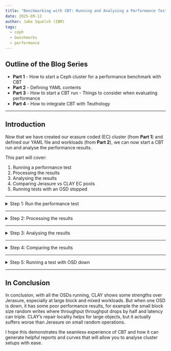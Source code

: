 ```yaml
---
title: "Benchmarking with CBT: Running and Analysing a Performance Test. Part Three"
date: 2025-09-12
author: Jake Squelch (IBM)
tags:
  - ceph
  - benchmarks
  - performance
---
```


## Outline of the Blog Series  

- **Part 1** - How to start a Ceph cluster for a performance benchmark with CBT  
- **Part 2** - Defining YAML contents  
- **Part 3** - How to start a CBT run - Things to consider when evaluating performance  
- **Part 4** - How to integrate CBT with Teuthology  

---

## Introduction  

Now that we have created our erasure coded (EC) cluster (from **Part 1**) and defined our YAML file and workloads (from **Part 2**), we can now start a CBT run and analyse the performance results.  

This part will cover:  

1. Running a performance test  
2. Processing the results  
3. Analysing the results  
4. Comparing Jerasure vs CLAY EC pools  
5. Running tests with an OSD stopped 

---

<details>
<summary>Step 1: Run the performance test</summary>

First, clone the [CBT repository](https://github.com/ceph/cbt) into a directory of your choice on the machine you are using and `cd` into it.

This is an example of the command to run a CBT performance test:

```bash
  python /cbt/cbt.py -a /tmp/cbt -c /example/ceph.conf /example/<yaml_file> 2>&1 | tee /tmp/cbt.out
```

You will specify the location of your `cbt.py` file. Provide an archive folder where your results will be generated `/tmp/cbt`. Provide a config folder `/example/ceph.conf` to allow CBT to connect with the cluster. Finally we specify our `yaml_file` which will outline what tests/workloads will be running.

</details>

---

<details>
<summary>Step 2: Processing the results</summary>

Once you have ran the performance test your output files will be located wherever you specified them to go. For me, the previous command referenced `/tmp/cbt` so my results are within there. 

- I now copy these files to a new directory I would like them to be within, `my_test` in this case, I do this because I like to keep a directory of all my test results, and I delete `/tmp/cbt` before each run, so that is not a suitable palce. So I would do this for example:
```bash
cp -r /tmp/cbt/* /perftests/my_test
```

- Next, it is a case of generating the performance report, which can be done by the following command for myself in this example:
```bash
PYTHONPATH=/cbt/ /cbt/tools/generate_performance_report.py --archive /perftests/my_test --output_directory /perftests/my_test_results --create_pdf
```

Above I am referencing the location of cbt.py again at the start, I then reference the script that will generate the performance report (generate_performance_report.py). I state the directory, `my_test` in this case, that has the results from the performance run, and also state a desired `output-directory`, this is where the pdf for the performance report will be. Side note, you do not need to already have created the `my_test_results` directory you can see in the command above, this will be automatically done for you. You will now have a pdf file inside this new `my_test_results` folder along with a few other files, you can upload these files to GitHub if you'd like to store/view them somewhere.

</details>

---

<details>
<summary>Step 3: Analysing the results</summary>

So going back to my example CBT test run and the question we started with: "Does using the CLAY erasure code plugin give better performance than using the default JErasure plugin?" 

I generated a performance report for a JErasure plugin EC pool, the results can be found [here](https://github.com/Jakesquelch/cbt_results/blob/main/Blog/24th_Sep_Jerasure_4%2B2_results/performance_report_250924_094912.pdf), go ahead and view the results if you wish to.

I then generated a performance report for the CLAY plugin [here](https://github.com/Jakesquelch/cbt_results/blob/main/Blog/13th_Oct_Clay_4%2B2%2B5_results/performance_report_251013_094658.pdf). 

Now I could take a look at each individual report, however I'm interested in how Jerasure and CLAY compare with one another. So I generated a comparison report between the above two runs, that can be found [here](https://github.com/Jakesquelch/cbt_results/blob/main/Blog/Jerasure_Vs_Clay_comparison/comparitive_performance_report_251015_142011.pdf). 

The generated report includes a summary of the results, showing maximum throughput and latency for many different workloads:

![alt text](images/table_results.png "Table Summary Of Results")

As well as the summary above, hockey stick curves plotting the performance for all of the above are generated, for example this is the curve for a 4K Sequential Read of the Jerasure EC setup:

![alt text](images/4k_seq_read.png "4K Sequential Read Graph")

## How do we read the curves generated?

Let’s take this 4K sequential read curve shown above:

We can find out the specified `total iodepths` for this test by checking the yaml file we previously used in this test, and it is also stated within the performance report under the “Configuration yaml” section. For the above example it is: 
```yaml
total_iodepth: [ 2, 4, 8, 12, 16, 24, 32, 64, 96, 128, 192 ] 
```
 And each of these total iodepths represent a point on the curve. For example the 6th iodepth point (24) represents where the 6th red vertical line intersects the curve. So we can go into the json to find specifics or we can use the graph. From the graph we know at a total IO depth of 24, there is an average latency of around 0.58ms when the throughput is around 41000IOps.

- For an FIO workload, CBT will start 1 instance of FIO per volume. 
- It's also to note that the graph produced by reports do not include the results during the "ramp" period.

The post processing tools will sum the IOPs to generate a total IOPs for the response curve and calculate an average latency over all the volumes. The IOPS vs latency is then plotted on the response curve for that point of the curve for that specific iodepth.

 ![alt text](images/read_graphs.png "How to read graphs")

 The vertical red lines (error bars) shows the amount of standard deviation/variance in the performance for that specific point in the curve. If the standard deviations are small it shows that performance is stable with that workload. As the response curve starts to curve upwards performance bceomes more variable and the standard deviation increases.

 ## What are we looking for in these graphs?

The perfect response curve would be a flat horizontal line showing constant latency as the quantity of I/O increases until we reach the saturation point where the system can handle no more I/O, at this point we would expect the curve to become a vertical line showing that attempting to do more I/O than the system can handle just results in I/Os being queued and hence the latency increasing.

In practice response curves are never perfect, a good response curve will have a fairly horizontal line with the latency increasing gradually as the I/O load increases curving upwards towards a vertical line where we reach saturation point.

## What values to read from a response curve?

1. If you know how much I/O your application is generating then you can use the response curve to work out what latency you should expect
2. If you want to see the maximum amount of I/O that the storage controller can process look for the right most point on the curve and find the value on the X axis.
3. If you have a latency requirement such as all I/O must complete in under 2ms then you can find out the maximum I/Os the storage controller can do by finding the point on the curve at this latency.
4. Most of the time you don't know exactly how much I/O an application is going to generate, and want to ensure that if there are any peaks or bursts in the amount of I/O that this doesn't cause a big change in latency. Where the response curve is flat there will be little change in latency if the amount of I/O varies, where the response curve is bending upwards a fairly small variation in amount of I/O can have a big impact on latency. Choosing a point on the response curve just before it starts increasing too rapidly gives a good indication of the maximum amount of I/O you can do with stable performance.

</details>

---

<details>
<summary>Step 4: Comparing the results</summary>

I will now generate a performance report for CLAY EC pool, just like I have done for Jerasure, the results are [here](https://github.com/Jakesquelch/cbt_results/blob/main/22-08-2025_03-48-07_cbt_run_results/performance_report_250822_034811.pdf).

With CBT, as well as performance reports we can also generate **comparison reports** quickly. Now that we have our results for our CLAY and Jerasure test, we can generate a performance report. I will use the following command to do so:  

```bash
PYTHONPATH=/cbt/ /cbt/tools/generate_comparison_performance_report.py --baseline /perftests/jerasure_test/ --archives /perftests/clay_test/ --output_directory /perftests/clay_vs_jerasure_comparison --create_pdf
```
In the above command we will have to specify what our baseline is, we will use our test folder from the Jerasure performance report, and then our archive curve will be our CLAY performance report test folder. And we will generate a comparison report in our chosen output directory. 

### What results are we expecting?

Jerasure is a generic reed-solomon erasure coding library, it is matrix-based, not CPU-optimised. It is fairly balanced between read and write. CLAY is designed for faster recovery at the cost of more complicated write paths. So we are expecting to see better performance from CLAY potentially when it comes to smaller IO sizes, but as the writes get bigger we may see a decline in performance from CLAY leading to better Jerasure results. Furthermore in terms of reads we expect fairly similar results across the board as they are implemented very similar, the main difference is when it comes to writes.

Using the above command we now have a comparison report between CLAY and Jerasure that can be viewed [here](https://github.com/Jakesquelch/cbt_results/blob/main/27-08-2025_clay_vs_jerasure_comparison/comparitive_performance_report_250827_094606.pdf).

So now I will analyse the results from this comparison report. Firstly I will take a look at the **sequential reads**:

![alt text](images/4_graphs.png "4 Sequential Read curves")

As shown by the diagram, the orange line is our CLAY EC pool, and the blue curve is our Jerasure EC pool. Now as you can see the difference between the two curves really isn’t anything too substantial, they follow very similar paths, and that was expected. The curves are very similar too for larger block sizes eg 1M. This is because for a normal read, ceph only needs to fetch data chunks (not parity chunks). Both Jerasure and CLAY are basically just returning the stored object, there is no real difference unless a failure occurs.

However when we take a look at **sequential writes** it gets more interesting:

![alt text](images/4_more_graphs.png "4 Sequential Write curves")

We can see for the writes that at a low block size of 4K-16K, both CLAY and Jerasure are suffering from reading, modifying and then writing the data out again. At 16k CLAY actually appears to perform better, this could be because its layered encoding handles stripe alignment more efficiently once the block size grows slightly.

![alt text](images/final_2_graphs.png "4 Sequential Write curves")

When we move onto looking at higher block sizes for writes we see that CLAY has 20-60% higher latency at 1MB, with throughput dropping significantly. This is likely due to extra CPU and network demands in CLAY. Larger writes mean bigger encoding matrices/layers, and CLAY has more complexity per write than Jerasure.

Our sequential write benchmarks show that Jerasure delivers more consistent write performance across all block sizes, while CLAY is more volatile, performing better at some smaller sizes but much worse at large sequential writes. This shows CLAY’s design priorities: it is optimised for reduced recovery bandwidth rather than raw write performance.

</details>

---

<details>
<summary>Step 5: Running a test with OSD down</summary>

So before was a CLAY and Jerasure EC pool compared with one another. We will now deliberately kill an OSD prior to running the CBT test, to simulate real world failures that could occur, to see how the performance between the two differs when it comes to OSD recovery. 

When you stop an OSD your cluster health status will look like the following:

![alt text](images/cluster_example.png "Cluster example")

As you can see, there are 5 OSDs running out of the 6. You can see that the cluster is serving IO while operating in a degraded mode. This means that the system doesn’t have all the available data and needs to reconstruct the missing pieces on-the-fly. You can see from the above picture, the percentage of data degraded and misplaced within the placement groups.

So the following report shows a CLAY and Jerasure curve and both of these have 1 OSD that has been stopped, I did this so we could focus on the differences between the performance of the two. The report can be found [here](https://github.com/Jakesquelch/cbt_results/blob/main/08-09-2025_clay_jerasure_osd_down_comparison/comparitive_performance_report_250908_105933.pdf).

Reads are relatively tolerant of one OSD down because the missing data can usually be reconstructed efficiently from the parity chunks. The graphs become most varied when we get to the random writes (shown below):

![alt text](images/seq_writes.png "4 Random write curves")

Small random writes amplify the read-modify-write overhead which leads to both CLAY and Jerasure tanking badly at small block sizes.

We can see that when an OSD goes down, the recovery of data hits performance, particularly for write-heavy workloads. I did a comparison report of the two curves above compared to when all OSDs are up [here](https://github.com/Jakesquelch/cbt_results/blob/main/08-09-2025_clay_jerasure_osd_down_up_comparison/comparitive_performance_report_250908_120537.md).

![alt text](images/1024seq.png "1024k sequential write")

A majority of the tests show that Jerasure with all OSDs up is the best for performance across the board. However mixed workloads highlight CLAY’s design edge in larger block workloads, but with one OSD down, small-block mixes still collapse.

![alt text](images/final_4.png "4 Random read/write curves")

</details>

---

## In Conclusion

In conclusion, with all the OSDs running, CLAY shows some strengths over Jerasure, especially at large block and mixed workloads. But when one OSD is down, it has some poor performance results, for example the small block size random writes where throughput throughput drops by half and latency can triple. CLAY’s repair locality helps for large objects, but it actually suffers worse than Jerasure on small random operations.

I hope this demonstrates the seamless experience of CBT and how it can generate helpful reports and curves that will allow you to analyse cluster setups with ease.
